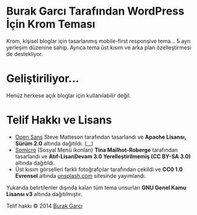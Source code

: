 # Burak Garcı Tarafından WordPress İçin Krom Teması
Krom, kişisel bloglar için tasarlanmış mobile-first responsive tema... 5 ayrı yerleşim düzenine sahip. Ayrıca tema üst kısım ve arka plan özelleştirmesi de destekliyor.

# Geliştiriliyor...
Henüz herkese açık bloglar için kullanılabilir değil.

# Telif Hakkı ve Lisans
* [Open Sans](http://www.google.com/fonts/specimen/Open+Sans) Steve Matteson tarafından tasarlandı ve  **Apache Lisansı, Sürüm 2.0** altında dağıtıldı. (__)
* [Somicro](http://veodesign.com/2011/en/09/07/somicro-27-free-simple-social-media-icons/) (Sosyal Menü ikonları) **Tina Mailhot-Roberge** tarafından tasarlandı ve **Atıf-LisanDevam 3.0 Yerelleştirilmemiş (CC BY-SA 3.0)** altında dağıtıldı.
* Üst kısım görselleri farklı fotoğrafçılar tarafından çekildi ve **CC0 1.0 Evrensel** altında [unsplash.com](unsplash.com) sitesinde yayımlandı.

Yukarıda belirtilenler dışında kalan tüm tema unsurları **GNU Genel Kamu Lisansı v3** altında dağıtılmıştır.

Telif hakkı &copy; 2014 [Burak Garcı](http://burakgarci.net)
